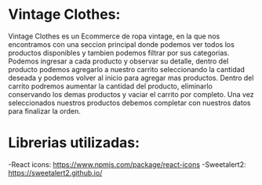

# Vintage Clothes:
Vintage Clothes es un Ecommerce de ropa vintage, en la que nos encontramos con una seccion principal donde podemos ver todos los productos disponibles y tambien podemos filtrar por sus categorias. Podemos ingresar a cada producto y observar su detalle, dentro del producto podemos agregarlo a nuestro carrito seleccionando la cantidad deseada y podemos volver al inicio para agregar mas productos. Dentro del carrito podremos aumentar la cantidad del producto, eliminarlo conservando los demas productos y vaciar el carrito por completo. Una vez seleccionados nuestros productos debemos completar con nuestros datos para finalizar la orden.

# Librerias utilizadas:
-React icons: https://www.npmjs.com/package/react-icons
-Sweetalert2: https://sweetalert2.github.io/
